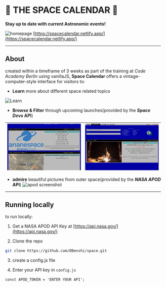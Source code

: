 # :rocket: THE SPACE CALENDAR :rocket:

**Stay up to date with current Astronomic events!**

![homepage](./screenshots/homepage.png)
[https://spacecalendar.netlify.app/](https://spacecalendar.netlify.app/)

---

## About

created within a timeframe of 3 weeks as part of the training at _Code Academy Berlin_ using vanillaJS, **Space Calendar** offers a vintage-computer-style interface for visitors to:

- **Learn** more about different space related topics

![Learn](./screenshots/learn.png)

- **Browse & Filter** through upcoming launches(provided by the **_*Space Devs*_ API**)

| ![Browse](./screenshots/browse.png) | ![Filter](./screenshots/filter.png) |
| ----------------------------------- | ----------------------------------- |

- **admire** beautiful pictures from outer space(provided by the **_*NASA APOD*_ API**)
  ![apod screenshot](./screenshots/apodscreen.png)

---

## Running locally

to run locally:

1. Get a NASA APOD API Key at [https://api.nasa.gov/](https://api.nasa.gov/)

2. Clone the repo

```sh
git clone https://github.com/OBenshi/space.git
```

3. create a config.js file

4. Enter your API key in `config.js`

```JS
const APOD_TOKEN = 'ENTER YOUR API';
```
